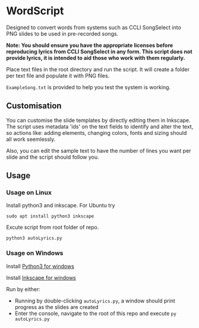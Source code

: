 # WordScript

Designed to convert words from systems such as CCLI SongSelect into PNG slides to be used in pre-recorded songs.

**Note: You should ensure you have the appropriate licenses before reproducing lyrics from CCLI SongSelect in any form.  This script does not provide lyrics, it is intended to aid those who work with them regularly.**

Place text files in the root directory and run the script.  It will create a folder per text file and populate it with PNG files.

`ExampleSong.txt` is provided to help you test the system is working.

## Customisation

You can customise the slide templates by directly editing them in Inkscape.  The script uses metadata 'ids' on the text fields to identify and alter the text, so actions like: adding elements, changing colors, fonts and sizing should all work seemlessly.

Also, you can edit the sample text to have the number of lines you want per slide and the script should follow you.

## Usage
### Usage on Linux

Install python3 and inkscape.  For Ubuntu try

    sudo apt install python3 inkscape

Excute script from root folder of repo.

    python3 autoLyrics.py

### Usage on Windows

Install [Python3 for windows](https://www.python.org/downloads/release/python-385/)

Install [Inkscape for windows](https://inkscape.org/release/inkscape-1.0/)

Run by either:
* Running by double-clicking `autoLyrics.py`, a window should print progress as the slides are created
* Enter the console, navigate to the root of this repo and execute `py autoLyrics.py`
